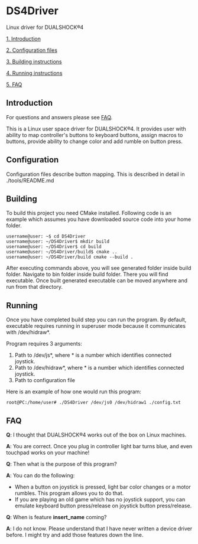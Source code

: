 # DS4Driver
Linux driver for DUALSHOCK®4

[1. Introduction](#Introduction)

[2. Configuration files](#Config)

[3. Building instructions](#Building)

[4. Running instructions](#Running)

[5. FAQ](#FAQ)

<a name="Introduction"></a>
## Introduction
For questions and answers please see [FAQ](#FAQ). 

This is a Linux user space driver for DUALSHOCK®4. It provides
user with ability to map controller's buttons to keyboard buttons, assign macros to buttons, provide 
ability to change color and add rumble on button press.
 
<a name="Config"></a>
## Configuration
Configuration files describe button mapping. This is described in detail
in ./tools/README.md

<a name="Building"></a>
## Building
To build this project you need CMake installed. Following code is an example which assumes you have downloaded source
code into your home folder.
```
username@user: ~$ cd DS4Driver
username@user: ~/DS4Driver$ mkdir build
username@user: ~/DS4Driver$ cd build
username@user: ~/DS4Driver/build$ cmake ..
username@user: ~/DS4Driver/build cmake --build .
```
After executing commands above, you will see generated folder inside build folder. Navigate to bin folder inside build 
folder. There you will find executable. Once built generated executable can be moved anywhere and run from that directory.
<a name="Running"></a>
## Running
Once you have completed build step you can run the program. By default, executable requires running in superuser
mode because it communicates with /dev/hidraw*. 

Program requires 3 arguments:
 1. Path to /dev/js*, where * is a number which identifies connected joystick.
 2. Path to /dev/hidraw*, where * is a number which identifies connected joystick.
 3. Path to configuration file
 
 Here is an example of how one would run this program:
 ```
root@PC:/home/user# ./DS4Driver /dev/js0 /dev/hidraw1 ./config.txt
```

<a name="FAQ"></a>
## FAQ
**Q**: I thought that DUALSHOCK®4 works out of the box on Linux machines.

**A**: You are correct. Once you plug in controller light bar turns blue,
and even touchpad works on your machine! 

**Q**: Then what is the purpose of this program?

**A**: You can do the following:
+ When a button on joystick is pressed, light bar color changes or a motor rumbles. This program allows you to do that.
+ If you are playing an old game which has no joystick support, you can emulate keyboard button press/release on
joystick button press/release. 


**Q**: When is feature __insert_name__ coming?

**A**: I do not know. Please understand that I have never written a device driver 
before. I might try and add those features down the line.


